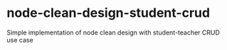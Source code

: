 # node-clean-design-student-crud
Simple implementation of node clean design with student-teacher CRUD use case 
